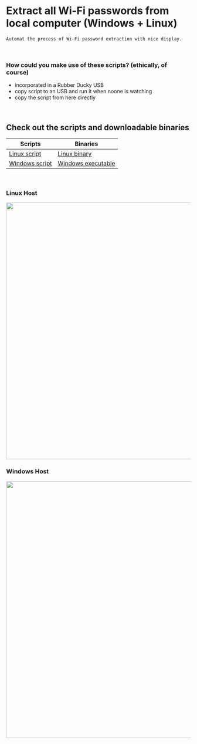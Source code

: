 # Extract all Wi-Fi passwords from local computer (Windows + Linux)  

```
Automat the process of Wi-Fi password extraction with nice display. 
```

<br>

### How could you make use of these scripts? (ethically, of course)
- incorporated in a Rubber Ducky USB
- copy script to an USB and run it when noone is watching
- copy the script from here directly

<br>

## Check out the scripts and downloadable binaries 

|Scripts|Binaries|
|-------|--------|
|[Linux script](https://github.com/ChronosPK/WiFI_locally_extract_passwords/blob/main/Linux%20host%20-%20command.md)|[Linux binary](https://github.com/ChronosPK/WiFI_locally_extract_passwords/releases/tag/linux)|
|[Windows script](https://github.com/ChronosPK/WiFI_locally_extract_passwords/blob/main/Windows%20host%20-%20command.md)|[Windows executable](https://github.com/ChronosPK/WiFI_locally_extract_passwords/releases/tag/windows)|

<br>

### Linux Host
<img src="https://user-images.githubusercontent.com/93029180/214041278-82b2564f-fd4f-49be-954a-4845aee5222d.png" width="700">
<br>

### Windows Host
<img src="https://user-images.githubusercontent.com/93029180/214041390-3a16631a-991a-4827-8968-22df7520d149.png" width="700">
<br>
